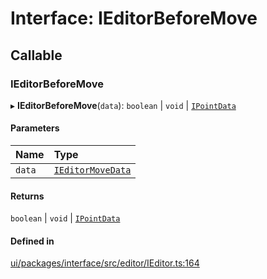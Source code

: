 # Interface: IEditorBeforeMove

## Callable

### IEditorBeforeMove

▸ **IEditorBeforeMove**(`data`): `boolean` \| `void` \| [`IPointData`](IPointData.md)

#### Parameters

| Name | Type |
| :------ | :------ |
| `data` | [`IEditorMoveData`](IEditorMoveData.md) |

#### Returns

`boolean` \| `void` \| [`IPointData`](IPointData.md)

#### Defined in

[ui/packages/interface/src/editor/IEditor.ts:164](https://github.com/leaferjs/leafer-ui/blob/e76fc82/packages/interface/src/editor/IEditor.ts#L164)
